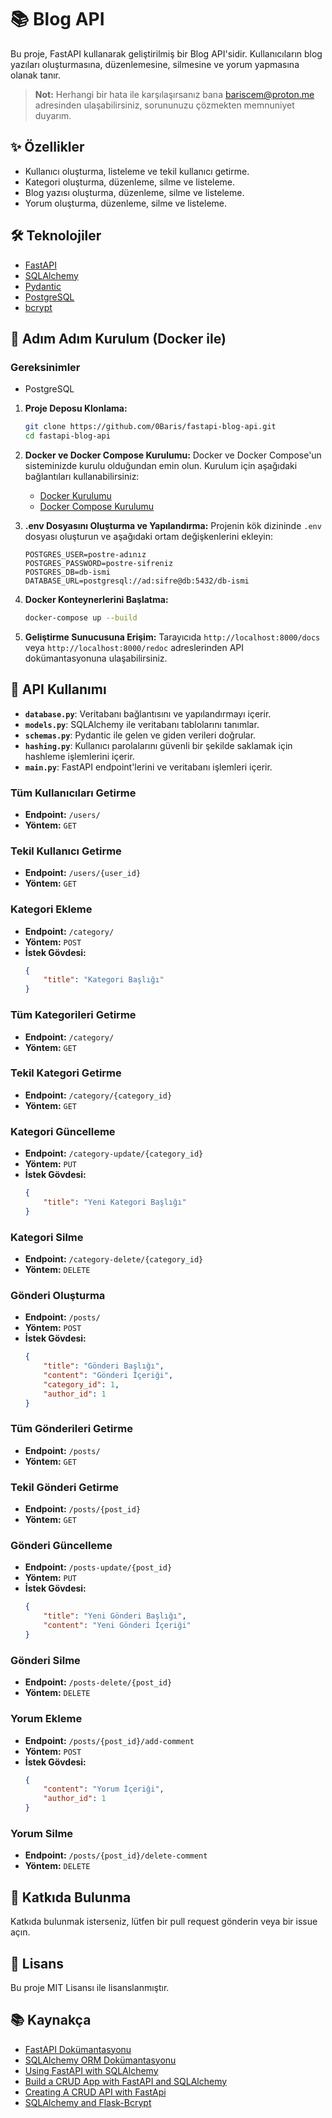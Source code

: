 # 📚 Blog API

Bu proje, FastAPI kullanarak geliştirilmiş bir Blog API'sidir. Kullanıcıların blog yazıları oluşturmasına, düzenlemesine, silmesine ve yorum yapmasına olanak tanır.


> **Not:** Herhangi bir hata ile karşılaşırsanız bana [bariscem@proton.me](mailto:bariscem@proton.me) adresinden ulaşabilirsiniz, sorununuzu çözmekten memnuniyet duyarım.

## ✨ Özellikler

- Kullanıcı oluşturma, listeleme ve tekil kullanıcı getirme.
- Kategori oluşturma, düzenleme, silme ve listeleme.
- Blog yazısı oluşturma, düzenleme, silme ve listeleme.
- Yorum oluşturma, düzenleme, silme ve listeleme.

## 🛠️ Teknolojiler

- [FastAPI](https://fastapi.tiangolo.com/)
- [SQLAlchemy](https://www.sqlalchemy.org/)
- [Pydantic](https://pydantic-docs.helpmanual.io/)
- [PostgreSQL](https://www.postgresql.org/)
- [bcrypt](https://pypi.org/project/bcrypt/)

## 🚀 Adım Adım Kurulum (Docker ile)

### Gereksinimler

- PostgreSQL
  
1. **Proje Deposu Klonlama:**
   ```bash
   git clone https://github.com/0Baris/fastapi-blog-api.git
   cd fastapi-blog-api
   ```

2. **Docker ve Docker Compose Kurulumu:**
   Docker ve Docker Compose'un sisteminizde kurulu olduğundan emin olun. Kurulum için aşağıdaki bağlantıları kullanabilirsiniz:
   - [Docker Kurulumu](https://docs.docker.com/get-docker/)
   - [Docker Compose Kurulumu](https://docs.docker.com/compose/install/)

3. **.env Dosyasını Oluşturma ve Yapılandırma:**
   Projenin kök dizininde `.env` dosyası oluşturun ve aşağıdaki ortam değişkenlerini ekleyin:
   ```env
   POSTGRES_USER=postre-adınız
   POSTGRES_PASSWORD=postre-sifreniz
   POSTGRES_DB=db-ismi
   DATABASE_URL=postgresql://ad:sifre@db:5432/db-ismi
   ```

4. **Docker Konteynerlerini Başlatma:**
   ```bash
   docker-compose up --build
   ```

5. **Geliştirme Sunucusuna Erişim:**
   Tarayıcıda `http://localhost:8000/docs` veya `http://localhost:8000/redoc` adreslerinden API dokümantasyonuna ulaşabilirsiniz.

## 📖 API Kullanımı

- **`database.py`**: Veritabanı bağlantısını ve yapılandırmayı içerir.
- **`models.py`**: SQLAlchemy ile veritabanı tablolarını tanımlar.
- **`schemas.py`**: Pydantic ile gelen ve giden verileri doğrular.
- **`hashing.py`**: Kullanıcı parolalarını güvenli bir şekilde saklamak için hashleme işlemlerini içerir.
- **`main.py`**: FastAPI endpoint'lerini ve veritabanı işlemleri içerir.


### Tüm Kullanıcıları Getirme

- **Endpoint:** `/users/`
- **Yöntem:** `GET`

### Tekil Kullanıcı Getirme

- **Endpoint:** `/users/{user_id}`
- **Yöntem:** `GET`

### Kategori Ekleme

- **Endpoint:** `/category/`
- **Yöntem:** `POST`
- **İstek Gövdesi:**
    ```json
    {
        "title": "Kategori Başlığı"
    }
    ```

### Tüm Kategorileri Getirme

- **Endpoint:** `/category/`
- **Yöntem:** `GET`

### Tekil Kategori Getirme

- **Endpoint:** `/category/{category_id}`
- **Yöntem:** `GET`

### Kategori Güncelleme

- **Endpoint:** `/category-update/{category_id}`
- **Yöntem:** `PUT`
- **İstek Gövdesi:**
    ```json
    {
        "title": "Yeni Kategori Başlığı"
    }
    ```

### Kategori Silme

- **Endpoint:** `/category-delete/{category_id}`
- **Yöntem:** `DELETE`

### Gönderi Oluşturma

- **Endpoint:** `/posts/`
- **Yöntem:** `POST`
- **İstek Gövdesi:**
    ```json
    {
        "title": "Gönderi Başlığı",
        "content": "Gönderi İçeriği",
        "category_id": 1,
        "author_id": 1
    }
    ```

### Tüm Gönderileri Getirme

- **Endpoint:** `/posts/`
- **Yöntem:** `GET`

### Tekil Gönderi Getirme

- **Endpoint:** `/posts/{post_id}`
- **Yöntem:** `GET`

### Gönderi Güncelleme

- **Endpoint:** `/posts-update/{post_id}`
- **Yöntem:** `PUT`
- **İstek Gövdesi:**
    ```json
    {
        "title": "Yeni Gönderi Başlığı",
        "content": "Yeni Gönderi İçeriği"
    }
    ```

### Gönderi Silme

- **Endpoint:** `/posts-delete/{post_id}`
- **Yöntem:** `DELETE`

### Yorum Ekleme

- **Endpoint:** `/posts/{post_id}/add-comment`
- **Yöntem:** `POST`
- **İstek Gövdesi:**
    ```json
    {
        "content": "Yorum İçeriği",
        "author_id": 1
    }
    ```

### Yorum Silme

- **Endpoint:** `/posts/{post_id}/delete-comment`
- **Yöntem:** `DELETE`

## 🤝 Katkıda Bulunma

Katkıda bulunmak isterseniz, lütfen bir pull request gönderin veya bir issue açın.

## 📜 Lisans

Bu proje MIT Lisansı ile lisanslanmıştır.

## 📚 Kaynakça

- [FastAPI Dokümantasyonu](https://fastapi.tiangolo.com/learn)
- [SQLAlchemy ORM Dokümantasyonu](https://docs.sqlalchemy.org/en/20/orm/mapping_styles.html)
- [Using FastAPI with SQLAlchemy](https://blog.stackademic.com/using-fastapi-with-sqlalchemy-5cd370473fe5)
- [Build a CRUD App with FastAPI and SQLAlchemy](https://codevoweb.com/build-a-crud-app-with-fastapi-and-sqlalchemy/)
- [Creating A CRUD API with FastApi](https://medium.com/@stanker801/creating-a-crud-api-with-fastapi-sqlalchemy-postgresql-postman-pydantic-1ba6b9de9f23)
- [SQLAlchemy and Flask-Bcrypt](https://medium.com/@sharoze.archer/strong-password-hashing-with-sqlalchemy-for-enhanced-database-security-efc4ecda9f08)
